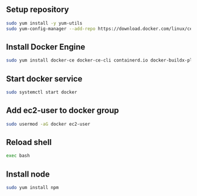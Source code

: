 ## Setup repository
```bash
sudo yum install -y yum-utils
sudo yum-config-manager --add-repo https://download.docker.com/linux/centos/docker-ce.repo
```

## Install Docker Engine
```bash
sudo yum install docker-ce docker-ce-cli containerd.io docker-buildx-plugin docker-compose-plugin
```

## Start docker service
```bash
sudo systemctl start docker
```

## Add ec2-user to docker group

```bash
sudo usermod -aG docker ec2-user
```

## Reload shell
```bash
exec bash
```

## Install node
```bash
sudo yum install npm
```

